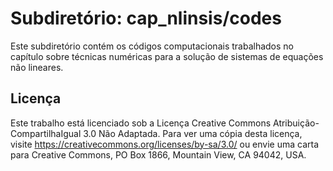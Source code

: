 # Subdiretório: cap_nlinsis/codes

Este subdiretório contém os códigos computacionais trabalhados no capítulo sobre técnicas numéricas para a solução de sistemas de equações não lineares.

## Licença
Este trabalho está licenciado sob a Licença Creative Commons Atribuição-CompartilhaIgual 3.0 Não Adaptada. Para ver uma cópia desta licença, visite https://creativecommons.org/licenses/by-sa/3.0/ ou envie uma carta para Creative Commons, PO Box 1866, Mountain View, CA 94042, USA.
